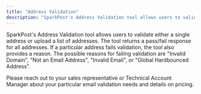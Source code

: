 ```yaml
---
title: "Address Validation"
description: "SparkPost's Address Validation tool allows users to validate either a single address or upload a list of addresses."
---
```

SparkPost's Address Validation tool allows users to validate either a single address or upload a list of addresses.
The tool returns a pass/fail response for all addresses. If a particular address fails validation, the tool also provides a reason. The possible reasons for failing validation are "Invalid Domain", "Not an Email Address", "Invalid Email", or "Global Hardbounced Address".

Please reach out to your sales representative or Technical Account Manager about your particular email validation needs and details on pricing.
